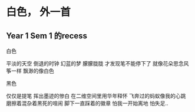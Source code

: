 # 白色， 外一首

## Year 1 Sem 1 的recess

白色

平淡的天空
倒退的时钟
幻蓝的梦
朦朦胧胧
才发现笔不能停下了
就像花朵思念风筝一样
飘渺的像白色


黑色

仅仅是提笔
挥出墨迹的惨白
在二维空间里用华年释怀
飞奔过的蚂蚁像我的心跳
磨擦着混杂着黑死的喧闹
脚下一直踩着的徽章
怕我一开始离地
怕失足..
